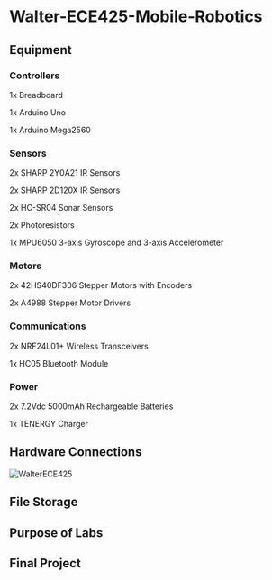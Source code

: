 # Walter-ECE425-Mobile-Robotics
## Equipment

### Controllers
1x Breadboard

1x Arduino Uno

1x Arduino Mega2560

### Sensors
2x SHARP 2Y0A21 IR Sensors

2x SHARP 2D120X IR Sensors

2x HC-SR04 Sonar Sensors

2x Photoresistors

1x MPU6050 3-axis Gyroscope and 3-axis Accelerometer

### Motors
2x 42HS40DF306 Stepper Motors with Encoders

2x A4988 Stepper Motor Drivers

### Communications
2x NRF24L01+ Wireless Transceivers

1x HC05 Bluetooth Module

### Power
2x 7.2Vdc 5000mAh Rechargeable Batteries

1x TENERGY Charger

## Hardware Connections
![WalterECE425](WalterECE425.svg)

## File Storage

## Purpose of Labs

## Final Project
